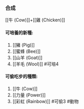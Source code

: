 ### 合成
[[牛 (Cow)]]+[[雞 (Chicken)]]

#### 可培養的新種:
1. [[豬 (Pig)]]
2. [[蜜蜂 (Bee)]]
3. [[山羊 (Goat)]]
4. [[羊毛 (Wool)]]
#可培4 

#### 可偷吃步的種類:
1. [[牛 (Cow)]]
2. [[力量 (Power)]]
3. [[彩虹 (Rainbow)]]
#可偷3 
#動物  